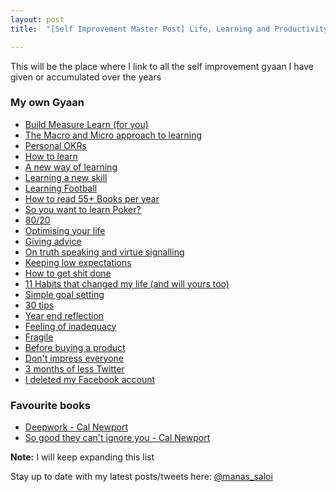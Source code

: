 ```yaml
---
layout: post
title:  "[Self Improvement Master Post] Life, Learning and Productivity"

---
```


This will be the place where I link to all the self improvement gyaan I have given or accumulated over the years

### My own Gyaan

- [Build Measure Learn (for you)](https://manassaloi.com/2019/11/24/build-measure-learn.html)
- [The Macro and Micro approach to learning](https://manassaloi.com/2019/03/07/macro-micro-learning.html)
- [Personal OKRs](https://manassaloi.com/2019/11/01/personal-OKRs-update-2019.html)
- [How to learn](https://manassaloi.com/2019/03/08/how-to-learn.html)
- [A new way of learning](https://manassaloi.com/2020/01/07/new-way-learning.html)
- [Learning a new skill](https://manassaloi.com/2020/02/06/learning-new-skill.html)
- [Learning Football](https://manassaloi.com/2020/02/02/learning-football.html)
- [How to read 55+ Books per year](https://manassaloi.com/2019/03/05/55-books-read.html)
- [So you want to learn Poker?](https://manassaloi.com/2020/04/07/learning-poker.html)
- [80/20](https://manassaloi.com/2020/03/31/80-20.html)
- [Optimising your life](https://manassaloi.com/2020/03/18/life-optimisation.html)
- [Giving advice](https://manassaloi.com/2020/03/24/giving-advice.html)
- [On truth speaking and virtue signalling](https://manassaloi.com/2020/02/29/truth-speaking.html)
- [Keeping low expectations](https://manassaloi.com/2020/03/11/low-expectations.html)
- [How to get shit done](https://manassaloi.com/2020/01/01/getting-shit-done-happiness.html)
- [11 Habits that changed my life (and will yours too)](https://manassaloi.com/2016/01/14/11-habits-change-life.html)
- [Simple goal setting](https://manassaloi.com/2020/06/07/simple-goal-setting-productivity.html)
- [30 tips](https://manassaloi.com/2021/01/02/tips-2021.html)
- [Year end reflection](https://manassaloi.com/2020/12/22/questions.html)
- [Feeling of inadequacy](https://manassaloi.com/2020/12/21/inadequacy.html)
- [Fragile](https://manassaloi.com/2020/11/19/fragile.html)
- [Before buying a product](https://manassaloi.com/2020/06/29/before-buying.html)
- [Don't impress everyone](https://manassaloi.com/2020/06/11/dont-need.html)
- [3 months of less Twitter](https://manassaloi.com/2020/05/30/three-months-since.html)
- [I deleted my Facebook account](https://manassaloi.com/2020/12/30/online-cleanse.html)

### Favourite books

- [Deepwork - Cal Newport](https://manassaloi.com/booksummaries/2016/01/11/deepwork-cal-newport.html)
- [So good they can't ignore you - Cal Newport](https://manassaloi.com/booksummaries/2016/01/12/so-good-they-cant-ignore-you-cal-newport.html)

**Note:** I will keep expanding this list

Stay up to date with my latest posts/tweets here: [@manas_saloi](http://twitter.com/manas_saloi)
